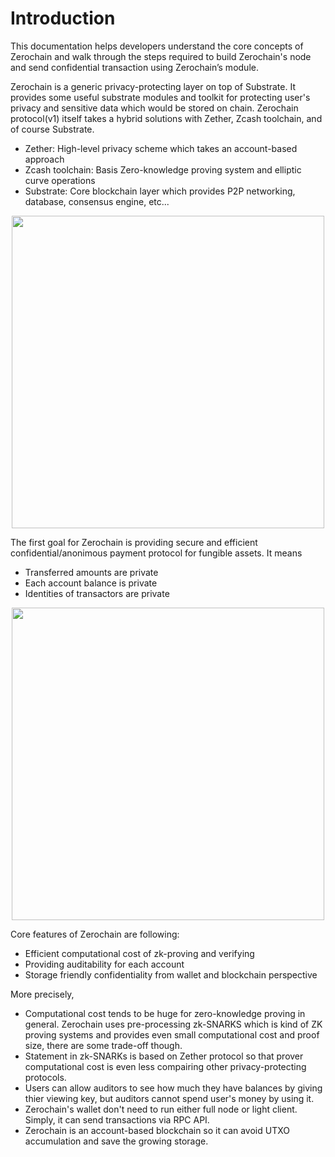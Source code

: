 # Introduction

This documentation helps developers understand the core concepts of Zerochain and walk through the steps required to build Zerochain's node and send confidential transaction using Zerochain’s module.

Zerochain is a generic privacy-protecting layer on top of Substrate. It provides some useful substrate modules and toolkit for protecting user's privacy and sensitive data which would be stored on chain.
Zerochain protocol(v1) itself takes a hybrid solutions with Zether, Zcash toolchain, and of course Substrate.
- Zether: High-level privacy scheme which takes an account-based approach
- Zcash toolchain: Basis Zero-knowledge proving system and elliptic curve operations
- Substrate: Core blockchain layer which provides P2P networking, database, consensus engine, etc...

<div align="center">
<img src="https://user-images.githubusercontent.com/20852667/59009598-33972d80-8869-11e9-922b-1f86e18455a8.png" width="500px">
</div>

The first goal for Zerochain is providing secure and efficient confidential/anonimous payment protocol for fungible assets. It means
- Transferred amounts are private
- Each account balance is private
- Identities of transactors are private

<div align="center">
<img src="https://user-images.githubusercontent.com/20852667/54678399-6d00ac80-4b48-11e9-9c8d-d1ec2b668761.png" width="500px">
</div>

Core features of Zerochain are following:
- Efficient computational cost of zk-proving and verifying
- Providing auditability for each account
- Storage friendly confidentiality from wallet and blockchain perspective

More precisely,
- Computational cost tends to be huge for zero-knowledge proving in general. Zerochain uses pre-processing zk-SNARKS which is kind of ZK proving systems and provides even small computational cost and proof size, there are some trade-off though.
- Statement in zk-SNARKs is based on Zether protocol so that prover computational cost is even less compairing other privacy-protecting protocols.
- Users can allow auditors to see how much they have balances by giving thier viewing key, but auditors cannot spend user's money by using it.
- Zerochain's wallet don't need to run either full node or light client. Simply, it can send transactions via RPC API.
- Zerochain is an account-based blockchain so it can avoid UTXO accumulation and save the growing storage.
